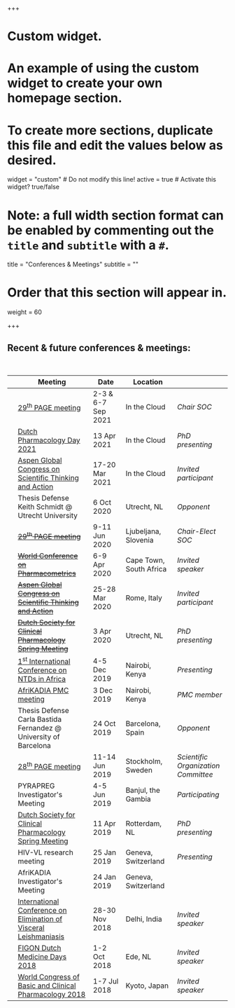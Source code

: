+++
# Custom widget.
# An example of using the custom widget to create your own homepage section.
# To create more sections, duplicate this file and edit the values below as desired.
widget = "custom"  # Do not modify this line!
active = true  # Activate this widget? true/false

# Note: a full width section format can be enabled by commenting out the `title` and `subtitle` with a `#`.
title = "Conferences & Meetings"
subtitle = ""

# Order that this section will appear in.
weight = 60

+++

Recent & future conferences & meetings: 
---------------------------------------  
&nbsp;

|   | Meeting                                                                                                                                                                     | Date <img width=275/>  | Location <img width=225/>        | <img width=125/> 
|---| --------------------------------------------------------------------------------------------------------------------------------------------------------------------------- | ---------------------- | -------------------------------- | ------------------------------------
|<i class="far fa-calendar"></i>|[29<sup>th</sup> PAGE meeting](https://www.page-meeting.org/default.asp?id=46&keuze=meeting)                                                     | 2-3 & 6-7 Sep 2021          | In the Cloud             | *Chair SOC*
|<i class="far fa-calendar"></i>|[Dutch Pharmacology Day 2021](https://nvkfb.nl/)                                                                                                 | 13 Apr 2021            | In the Cloud                   | *PhD presenting*
|<i class="far fa-calendar-check"></i>|[Aspen Global Congress on Scientific Thinking and Action](https://www.aspeninstitute.org/events/aspen-global-congress-on-scientific-thinking-and-action/)                                                                                | 17-20 Mar 2021           | In the Cloud          | *Invited participant*
|<i class="far fa-calendar-check"></i>|Thesis Defense Keith Schmidt @ Utrecht University                                                                                          | 6 Oct 2020            | Utrecht, NL                 | *Opponent*
|<i class="far fa-calendar"></i>|[~~29<sup>th</sup> PAGE meeting~~](https://www.page-meeting.org/default.asp?id=44&keuze=meeting)                                                 | 9-11 Jun 2020          | Ljubeljana, Slovenia             | *Chair-Elect SOC*
|<i class="far fa-calendar"></i>|[~~World Conference on Pharmacometrics~~](https://wcop2020.org/)                                                                                 | 6-9 Apr 2020           | Cape Town, South Africa          | *Invited speaker*
|<i class="far fa-calendar"></i>|[~~Aspen Global Congress on Scientific Thinking and Action~~](https://www.aspeninstitute.org/events/aspen-global-congress-on-scientific-thinking-and-action/)                                                                                | 25-28 Mar 2020           | Rome, Italy          | *Invited participant*
|<i class="far fa-calendar"></i>|[~~Dutch Society for Clinical Pharmacology Spring Meeting~~](https://nvkfb.nl/)                                                                  | 3 Apr 2020            | Utrecht, NL                    | *PhD presenting*
|<i class="far fa-calendar"></i>|[1<sup>st</sup> International Conference on NTDs in Africa](https://incontd.org/)                                                                | 4-5 Dec 2019           | Nairobi, Kenya                   | *Presenting*
|<i class="far fa-calendar"></i>|[AfriKADIA PMC meeting](https://www.afrikadia.org/)                                                                                              | 3 Dec 2019             | Nairobi, Kenya                   | *PMC member*
|<i class="far fa-calendar-check"></i>|Thesis Defense Carla Bastida Fernandez @ University of Barcelona                                                                           | 24 Oct 2019            | Barcelona, Spain                 | *Opponent*
|<i class="far fa-calendar-check"></i>|[28<sup>th</sup> PAGE meeting](https://www.page-meeting.org/)                                                                              | 11-14 Jun 2019         | Stockholm, Sweden                | *Scientific Organization Committee*
|<i class="far fa-calendar-check"></i>|PYRAPREG Investigator's Meeting                                                                                                            | 4-5 Jun 2019           | Banjul, the Gambia               | *Participating*
|<i class="far fa-calendar-check"></i>|[Dutch Society for Clinical Pharmacology Spring Meeting](https://nvkfb.nl/)                                                                | 11 Apr 2019            | Rotterdam, NL                    | *PhD presenting*
|<i class="far fa-calendar-check"></i>|HIV-VL research meeting                                                                                                                    | 25 Jan 2019            | Geneva, Switzerland              | *Presenting*
|<i class="far fa-calendar-check"></i>|AfriKADIA Investigator's Meeting                                                                                                                          | 24 Jan 2019            | Geneva, Switzerland              |
|<i class="far fa-calendar-check"></i>|[International Conference on Elimination of Visceral Leishmaniasis](https://www.dndi.org/2018/media-centre/events/iec-vl-conference/)      | 28-30 Nov 2018         | Delhi, India                     | *Invited speaker*
|<i class="far fa-calendar-check"></i>|[FIGON Dutch Medicine Days 2018](https://www.figondmd.nl/)                                                                                 | 1-2 Oct 2018           | Ede, NL                          | *Invited speaker*
|<i class="far fa-calendar-check"></i>|[World Congress of Basic and Clinical Pharmacology 2018](http://www.wcp2018.org/)                                                          | 1-7 Jul 2018           | Kyoto, Japan                     | *Invited speaker*

